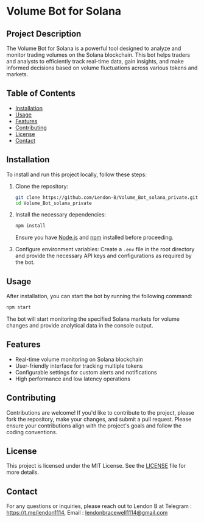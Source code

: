 # Volume Bot for Solana

## Project Description

The Volume Bot for Solana is a powerful tool designed to analyze and monitor trading volumes on the Solana blockchain. This bot helps traders and analysts to efficiently track real-time data, gain insights, and make informed decisions based on volume fluctuations across various tokens and markets.

## Table of Contents

- [Installation](#installation)
- [Usage](#usage)
- [Features](#features)
- [Contributing](#contributing)
- [License](#license)
- [Contact](#contact)

## Installation

To install and run this project locally, follow these steps:

1. Clone the repository:
   ```bash
   git clone https://github.com/Lendon-B/Volume_Bot_solana_private.git
   cd Volume_Bot_solana_private
   ```

2. Install the necessary dependencies:
   ```bash
   npm install
   ```

   Ensure you have [Node.js](https://nodejs.org/) and [npm](https://www.npmjs.com/) installed before proceeding.

3. Configure environment variables:
   Create a `.env` file in the root directory and provide the necessary API keys and configurations as required by the bot.

## Usage

After installation, you can start the bot by running the following command:

```bash
npm start
```

The bot will start monitoring the specified Solana markets for volume changes and provide analytical data in the console output.

## Features

- Real-time volume monitoring on Solana blockchain
- User-friendly interface for tracking multiple tokens
- Configurable settings for custom alerts and notifications
- High performance and low latency operations

## Contributing

Contributions are welcome! If you'd like to contribute to the project, please fork the repository, make your changes, and submit a pull request. Please ensure your contributions align with the project's goals and follow the coding conventions.

## License

This project is licensed under the MIT License. See the [LICENSE](LICENSE) file for more details.

## Contact

For any questions or inquiries, please reach out to Lendon B at Telegram : https://t.me/lendon1114, Email : lendonbracewell1114@gmail.com

